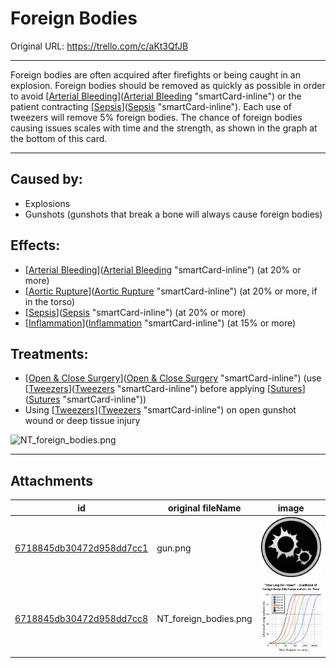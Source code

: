 # Foreign Bodies

Original URL: https://trello.com/c/aKt3QfJB

---

Foreign bodies are often acquired after firefights or being caught in an explosion. Foreign bodies should be removed as quickly as possible in order to avoid [[Arterial Bleeding](../Extremities/Arterial%20Bleeding.md)]([Arterial Bleeding](../Extremities/Arterial%20Bleeding.md) "smartCard-inline") or the patient contracting [[Sepsis](../Blood/Sepsis.md)]([Sepsis](../Blood/Sepsis.md) "smartCard-inline"). Each use of tweezers will remove 5% foreign bodies. The chance of foreign bodies causing issues scales with time and the strength, as shown in the graph at the bottom of this card.

---

## Caused by:

- Explosions
- Gunshots (gunshots that break a bone will always cause foreign bodies)

## Effects:

- [[Arterial Bleeding](../Extremities/Arterial%20Bleeding.md)]([Arterial Bleeding](../Extremities/Arterial%20Bleeding.md) "smartCard-inline") (at 20% or more)
- [[Aortic Rupture](../Torso/Aortic%20Rupture.md)]([Aortic Rupture](../Torso/Aortic%20Rupture.md) "smartCard-inline") (at 20% or more, if in the torso)
- [[Sepsis](../Blood/Sepsis.md)]([Sepsis](../Blood/Sepsis.md) "smartCard-inline") (at 20% or more)
- [[Inflammation](../Symptoms/Inflammation.md)]([Inflammation](../Symptoms/Inflammation.md) "smartCard-inline") (at 15% or more)

## Treatments:

- [[Open & Close Surgery](../Procedures/Open%20&%20Close%20Surgery.md)]([Open & Close Surgery](../Procedures/Open%20&%20Close%20Surgery.md) "smartCard-inline") (use [[Tweezers](../Items/Tweezers.md)]([Tweezers](../Items/Tweezers.md) "smartCard-inline") before applying [[Sutures](../Items/Sutures.md)]([Sutures](../Items/Sutures.md) "smartCard-inline"))
- Using [[Tweezers](../Items/Tweezers.md)]([Tweezers](../Items/Tweezers.md) "smartCard-inline") on open gunshot wound or deep tissue injury

![NT\_foreign\_bodies.png](https://trello.com/1/cards/632c37ecf83eee01ac60baaa/attachments/647c6673dbcfcbc5a451a716/download/NT_foreign_bodies.png)

---

## Attachments

id | original fileName | image
---|---|---
[6718845db30472d958dd7cc1](./Foreign%20Bodies%20-%20Attachments/6718845db30472d958dd7cc1.png) | gun.png | ![gun.png\|200](./Foreign%20Bodies%20-%20Attachments/6718845db30472d958dd7cc1.png)
[6718845db30472d958dd7cc8](./Foreign%20Bodies%20-%20Attachments/6718845db30472d958dd7cc8.png) | NT_foreign_bodies.png | ![NT foreign bodies.png\|200](./Foreign%20Bodies%20-%20Attachments/6718845db30472d958dd7cc8.png)